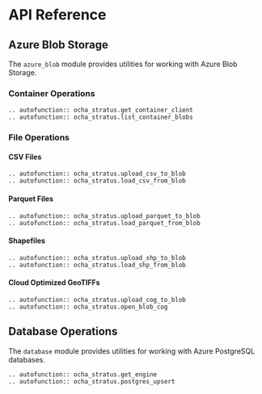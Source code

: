 # API Reference

## Azure Blob Storage

The `azure_blob` module provides utilities for working with Azure Blob Storage.

### Container Operations

```{eval-rst}
.. autofunction:: ocha_stratus.get_container_client
.. autofunction:: ocha_stratus.list_container_blobs
```

### File Operations

#### CSV Files
```{eval-rst}
.. autofunction:: ocha_stratus.upload_csv_to_blob
.. autofunction:: ocha_stratus.load_csv_from_blob
```

#### Parquet Files
```{eval-rst}
.. autofunction:: ocha_stratus.upload_parquet_to_blob
.. autofunction:: ocha_stratus.load_parquet_from_blob
```

#### Shapefiles
```{eval-rst}
.. autofunction:: ocha_stratus.upload_shp_to_blob
.. autofunction:: ocha_stratus.load_shp_from_blob
```

#### Cloud Optimized GeoTIFFs
```{eval-rst}
.. autofunction:: ocha_stratus.upload_cog_to_blob
.. autofunction:: ocha_stratus.open_blob_cog
```

## Database Operations

The `database` module provides utilities for working with Azure PostgreSQL databases.

```{eval-rst}
.. autofunction:: ocha_stratus.get_engine
.. autofunction:: ocha_stratus.postgres_upsert
```
